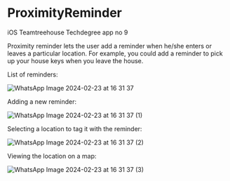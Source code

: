 # ProximityReminder

iOS Teamtreehouse Techdegree app no 9

Proximity reminder lets the user add a reminder when he/she enters or leaves a particular location. 
For example, you could add a reminder to pick up your house keys when you leave the house. 



List of reminders:

![WhatsApp Image 2024-02-23 at 16 31 37](https://github.com/bharathCTreehouse/ProximityReminder/assets/45824192/eb380dd7-2983-492e-8f62-c505970f2929)



Adding a new reminder:

![WhatsApp Image 2024-02-23 at 16 31 37 (1)](https://github.com/bharathCTreehouse/ProximityReminder/assets/45824192/f4a97adb-c508-4d19-9115-23e98a0c15b9)



Selecting a location to tag it with the reminder:

![WhatsApp Image 2024-02-23 at 16 31 37 (2)](https://github.com/bharathCTreehouse/ProximityReminder/assets/45824192/58c95af9-e283-48bb-b047-2ef7cf95891e)



Viewing the location on a map:

![WhatsApp Image 2024-02-23 at 16 31 37 (3)](https://github.com/bharathCTreehouse/ProximityReminder/assets/45824192/b6177e35-7f6b-4b5b-bcc4-75416d05f6b5)
